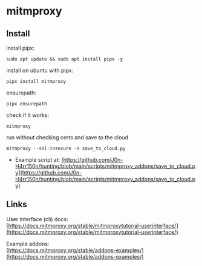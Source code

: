 # mitmproxy  

## Install  

install pipx:  
```
sudo apt update && sudo apt install pipx -y
```

install on ubuntu with pipx:  
```
pipx install mitmproxy
```  

ensurepath:  
```
pipx ensurepath
```  

check if it works:  
```
mitmproxy
```  

run without checking certs and save to the cloud  
```
mitmproxy --ssl-insecure -s save_to_cloud.py
```  
- Example script at: [https://github.com/J0n-H4rr150n/hunting/blob/main/scripts/mitmproxy_addons/save_to_cloud.py](https://github.com/J0n-H4rr150n/hunting/blob/main/scripts/mitmproxy_addons/save_to_cloud.py)  

## Links  

User Interface (cli) docs:  
[https://docs.mitmproxy.org/stable/mitmproxytutorial-userinterface/](https://docs.mitmproxy.org/stable/mitmproxytutorial-userinterface/)  

Example addons:  
[https://docs.mitmproxy.org/stable/addons-examples/](https://docs.mitmproxy.org/stable/addons-examples/)  
